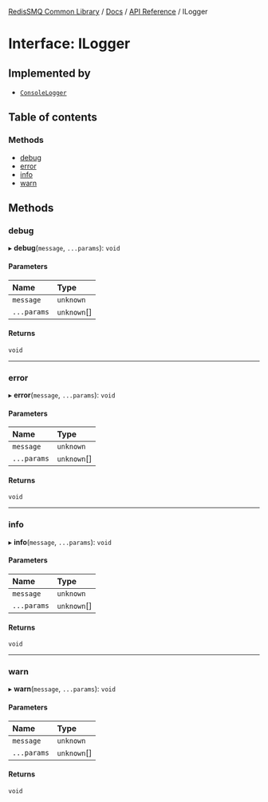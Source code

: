 [RedisSMQ Common Library](../../../README.md) / [Docs](../../README.md) / [API Reference](../README.md) / ILogger

# Interface: ILogger

## Implemented by

- [`ConsoleLogger`](../classes/ConsoleLogger.md)

## Table of contents

### Methods

- [debug](ILogger.md#debug)
- [error](ILogger.md#error)
- [info](ILogger.md#info)
- [warn](ILogger.md#warn)

## Methods

### debug

▸ **debug**(`message`, `...params`): `void`

#### Parameters

| Name | Type |
| :------ | :------ |
| `message` | `unknown` |
| `...params` | `unknown`[] |

#### Returns

`void`

___

### error

▸ **error**(`message`, `...params`): `void`

#### Parameters

| Name | Type |
| :------ | :------ |
| `message` | `unknown` |
| `...params` | `unknown`[] |

#### Returns

`void`

___

### info

▸ **info**(`message`, `...params`): `void`

#### Parameters

| Name | Type |
| :------ | :------ |
| `message` | `unknown` |
| `...params` | `unknown`[] |

#### Returns

`void`

___

### warn

▸ **warn**(`message`, `...params`): `void`

#### Parameters

| Name | Type |
| :------ | :------ |
| `message` | `unknown` |
| `...params` | `unknown`[] |

#### Returns

`void`
